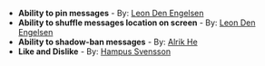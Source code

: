 * **Ability to pin messages** - By: [Leon Den Engelsen](https://github.com/leondenengelsen) 
* **Ability to shuffle messages location on screen** - By: [Leon Den Engelsen](https://github.com/leondenengelsen)
* **Ability to shadow-ban messages** - By: [Alrik He](https://github.com/Timearchitect)
* **Like and Dislike** - By: [Hampus Svensson](https://github.com/Hampeeeeeee)